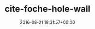 ---
title:		"cite-foche-hole-wall"
type:		"upload"
description:		"TBC"
date:		"2016-08-21 18:31:57+00:00"
album:		"abandoned"
filename:		"cite-foche-hole-wall.md"
series:		""
cl_public_id:		"abandoned/cite-foche-hole-wall"
cl_version:		1497000081
format:		"tiff"
bytes:		4017760
width:		2560
height:		1440
exposure_mode:		"Auto"
program:		"Aperture-priority AE"
aperture:		"2.8"
focal_length:		"16.0 mm"
iso:		"320"
shutter_speed:		"1/320"
metering:		"Center-weighted average"
flash:		"Off, Did not fire"
white_balance:		"Custom"
colour_temp:		"5400"
has_crop:		"false"
orientation:		"Horizontal (normal)"
camera_model:		"NIKON D800"
lens_info:		"16mm f/2.8"
artist:		"No artist info"
x_resolution:		"300"
y_resolution:		"300"
---